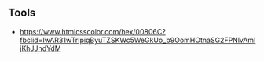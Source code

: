 ## Tools

- https://www.htmlcsscolor.com/hex/00806C?fbclid=IwAR31wTrIpiqByuTZSKWc5WeGkUo_b9OomHOtnaSG2FPNlvAmIjKhJJndYdM
